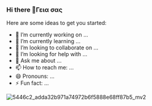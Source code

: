 
### Hi there 👋Γεια σας


Here are some ideas to get you started:

- 🔭 I’m currently working on ...
- 🌱 I’m currently learning ...
- 👯 I’m looking to collaborate on ...
- 🤔 I’m looking for help with ...
- 💬 Ask me about ...
- 📫 How to reach me: ...
- 😄 Pronouns: ...
- ⚡ Fun fact: ...

![5446c2_adda32b971a74972b6f5888e68ff87b5_mv2](https://user-images.githubusercontent.com/74992155/170584706-a70a07ab-2dac-4895-9493-9bc48b367e0b.jpg)
